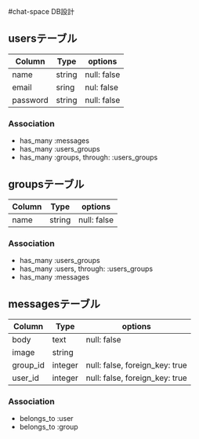 #chat-space DB設計

## usersテーブル
|Column|Type|options|
|------|----|-------|
|name|string|null: false|
|email|sring|nul: false|
|password|string|null: false|
### Association
- has_many :messages
- has_many :users_groups
- has_many :groups, through: :users_groups

## groupsテーブル
|Column|Type|options|
|------|----|-------|
|name|string|null: false|
### Association
- has_many :users_groups
- has_many :users, through: :users_groups 
- has_many :messages

## messagesテーブル
|Column|Type|options|
|------|----|-------|
|body|text|null: false|
|image|string||
|group_id|integer|null: false, foreign_key: true|
|user_id|integer|null: false, foreign_key: true|
### Association
- belongs_to :user
- belongs_to :group
